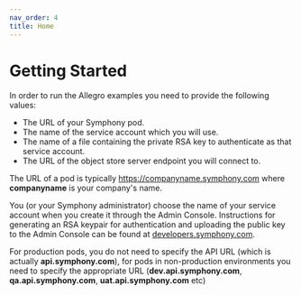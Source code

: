 ```yaml
---
nav_order: 4
title: Home
---
```

# Getting Started
In order to run the Allegro examples you need to provide the following values:

+ The URL of your Symphony pod.
+ The name of the service account which you will use.
+ The name of a file containing the private RSA key to authenticate as that service account.
+ The URL of the object store server endpoint you will connect to.

The URL of a pod is typically https://companyname.symphony.com where __companyname__ is your company's name.

You (or your Symphony administrator) choose the name of your service account when you create it through the
Admin Console. Instructions for generating an RSA keypair for authentication and uploading the public key
to the Admin Console can be found at [developers.symphony.com](https://developers.symphony.com/restapi/docs/rsa-bot-authentication-workflow).  

For production pods, you do not need to specify the API URL (which is actually __api.symphony.com__), for pods in
non-production environments you need to specify the appropriate URL (__dev.api.symphony.com__, __qa.api.symphony.com__,
__uat.api.symphony.com__ etc)
